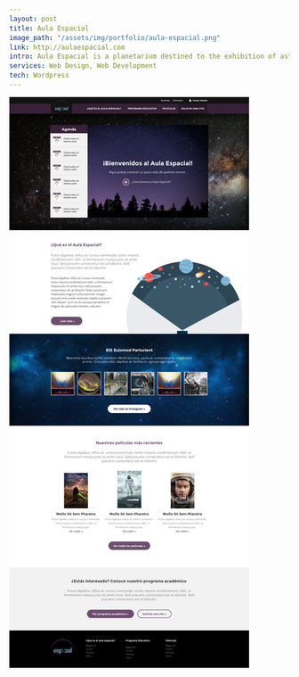 ```yaml
---
layout: post
title: Aula Espacial
image_path: "/assets/img/portfolio/aula-espacial.png"
link: http://aulaespacial.com
intro: Aula Espacial is a planetarium destined to the exhibition of astronomical spectacles in order to recreate the universe,
services: Web Design, Web Development
tech: Wordpress
---
```


![alt text](/assets/img/portfolio/aulaespacial-full.png "Aula Espacial")
